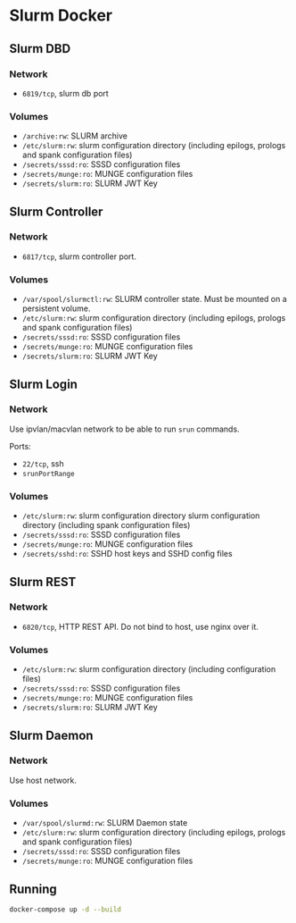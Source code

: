 # Slurm Docker

## Slurm DBD

### Network

- `6819/tcp`, slurm db port

### Volumes

- `/archive:rw`: SLURM archive
- `/etc/slurm:rw`: slurm configuration directory (including epilogs, prologs and spank configuration files)
- `/secrets/sssd:ro`: SSSD configuration files
- `/secrets/munge:ro`: MUNGE configuration files
- `/secrets/slurm:ro`: SLURM JWT Key

## Slurm Controller

### Network

- `6817/tcp`, slurm controller port.

### Volumes

- `/var/spool/slurmctl:rw`: SLURM controller state. Must be mounted on a persistent volume.
- `/etc/slurm:rw`: slurm configuration directory (including epilogs, prologs and spank configuration files)
- `/secrets/sssd:ro`: SSSD configuration files
- `/secrets/munge:ro`: MUNGE configuration files
- `/secrets/slurm:ro`: SLURM JWT Key

## Slurm Login

### Network

Use ipvlan/macvlan network to be able to run `srun` commands.

Ports:

- `22/tcp`, ssh
- `srunPortRange`

### Volumes

- `/etc/slurm:rw`: slurm configuration directory slurm configuration directory (including spank configuration files)
- `/secrets/sssd:ro`: SSSD configuration files
- `/secrets/munge:ro`: MUNGE configuration files
- `/secrets/sshd:ro`: SSHD host keys and SSHD config files

## Slurm REST

### Network

- `6820/tcp`, HTTP REST API. Do not bind to host, use nginx over it.

### Volumes

- `/etc/slurm:rw`: slurm configuration directory (including configuration files)
- `/secrets/sssd:ro`: SSSD configuration files
- `/secrets/munge:ro`: MUNGE configuration files
- `/secrets/slurm:ro`: SLURM JWT Key

## Slurm Daemon

### Network

Use host network.

### Volumes

- `/var/spool/slurmd:rw`: SLURM Daemon state
- `/etc/slurm:rw`: slurm configuration directory (including epilogs, prologs and spank configuration files)
- `/secrets/sssd:ro`: SSSD configuration files
- `/secrets/munge:ro`: MUNGE configuration files

## Running

```sh
docker-compose up -d --build
```
